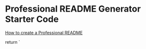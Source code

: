 # Professional README Generator Starter Code

[How to create a Professional README](./readme-guide.md)

return `